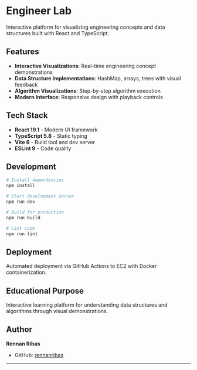 # Engineer Lab

Interactive platform for visualizing engineering concepts and data structures built with React and TypeScript.

## Features

- **Interactive Visualizations**: Real-time engineering concept demonstrations
- **Data Structure Implementations**: HashMap, arrays, trees with visual feedback
- **Algorithm Visualizations**: Step-by-step algorithm execution
- **Modern Interface**: Responsive design with playback controls

## Tech Stack

- **React 19.1** - Modern UI framework
- **TypeScript 5.8** - Static typing
- **Vite 6** - Build tool and dev server
- **ESLint 9** - Code quality

## Development

```bash
# Install dependencies
npm install

# Start development server
npm run dev

# Build for production
npm run build

# Lint code
npm run lint
```

## Deployment

Automated deployment via GitHub Actions to EC2 with Docker containerization.

## Educational Purpose

Interactive learning platform for understanding data structures and algorithms through visual demonstrations.

## Author

**Rennan Ribas**

- GitHub: [rennanribas](https://github.com/rennanribas)

---
